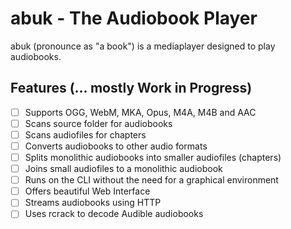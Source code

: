 # abuk - The Audiobook Player

abuk (pronounce as "a book") is a mediaplayer designed to play audiobooks.

## Features (... mostly Work in Progress)

- [ ] Supports OGG, WebM, MKA, Opus, M4A, M4B and AAC
- [ ] Scans source folder for audiobooks
- [ ] Scans audiofiles for chapters
- [ ] Converts audiobooks to other audio formats
- [ ] Splits monolithic audiobooks into smaller audiofiles (chapters)
- [ ] Joins small audiofiles to a monolithic audiobook
- [ ] Runs on the CLI without the need for a graphical environment
- [ ] Offers beautiful Web Interface
- [ ] Streams audiobooks using HTTP
- [ ] Uses rcrack to decode Audible audiobooks
